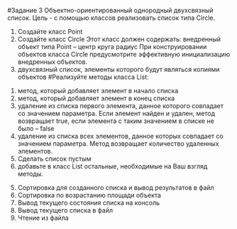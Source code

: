 #Задание 3
Объектно-ориентированный однородный двухсвязный список.
Цель - с помощью классов реализовать список типа Circle.
1. Создайте класс Point
2. Создайте класс Circle
Этот класс должен содержать:
внедренный объект типа Point – центр круга
радиус
При конструировании объектов класса Circle предусмотрите эффективную инициализацию внедренных объектов.
3. двухсвязный список, элементы которого будут являться копиями объектов
#Реализуйте  методы класса List:
1) метод, который добавляет элемент в начало списка
2) метод, который добавляет элемент в конец списка
3) удаление из списка первого элемента, данное которого совпадает со значением параметра. Если элемент найден и удален, метод возвращает true, если элемента с таким значением в списке не было – false
4) удаление из списка всех элементов, данное которых совпадает со значением параметра. Метод возвращает количество удаленных элементов.
5) Сделать список пустым
6) добавьте в класс List остальные, необходимые на Ваш взгляд методы.
5. Сортировка для созданного списка и вывод результатов в файл
6. Сортировка по возрастанию площади объекта
7. Вывод текущего состояния списка на консоль
8. Вывод текущего списка в файл
9. Чтение из файла